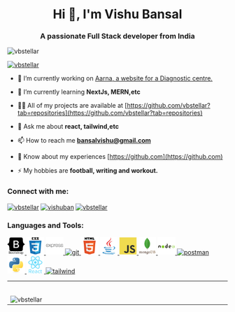 <h1 align="center">Hi 👋, I'm Vishu Bansal</h1>
<h3 align="center">A passionate Full Stack developer from India</h3>


<p align="left"> <img src="https://komarev.com/ghpvc/?username=vbstellar&label=Profile%20views&color=0e75b6&style=flat" alt="vbstellar" /> </p>

<p align="left"> <a href="https://twitter.com/vbstellar" target="blank"><img src="https://img.shields.io/twitter/follow/vbstellar?logo=twitter&style=for-the-badge" alt="vbstellar" /></a> </p>

- 🔭 I’m currently working on [Aarna, a website for a Diagnostic centre.](https://github.com/vbstellar/Aarna)

- 🌱 I’m currently learning **NextJs, MERN,etc**

- 👨‍💻 All of my projects are available at [https://github.com/vbstellar?tab=repositories](https://github.com/vbstellar?tab=repositories)

- 💬 Ask me about **react, tailwind,etc**

- 📫 How to reach me **bansalvishu@gmail.com**

- 📄 Know about my experiences [https://github.com](https://github.com)

- ⚡ My hobbies are **football, writing and workout.**

<h3 align="left">Connect with me:</h3>
<p align="left">
<a href="https://twitter.com/vbstellar" target="blank"><img align="center" src="https://raw.githubusercontent.com/rahuldkjain/github-profile-readme-generator/master/src/images/icons/Social/twitter.svg" alt="vbstellar" height="30" width="40" /></a>
<a href="https://linkedin.com/in/vishuban" target="blank"><img align="center" src="https://raw.githubusercontent.com/rahuldkjain/github-profile-readme-generator/master/src/images/icons/Social/linked-in-alt.svg" alt="vishuban" height="30" width="40" /></a>
<a href="https://instagram.com/vbstellar" target="blank"><img align="center" src="https://raw.githubusercontent.com/rahuldkjain/github-profile-readme-generator/master/src/images/icons/Social/instagram.svg" alt="vbstellar" height="30" width="40" /></a>
</p>

<h3 align="left">Languages and Tools:</h3>
<p align="left"> <a href="https://getbootstrap.com" target="_blank" rel="noreferrer"> <img src="https://raw.githubusercontent.com/devicons/devicon/master/icons/bootstrap/bootstrap-plain-wordmark.svg" alt="bootstrap" width="40" height="40"/> </a> <a href="https://www.w3schools.com/css/" target="_blank" rel="noreferrer"> <img src="https://raw.githubusercontent.com/devicons/devicon/master/icons/css3/css3-original-wordmark.svg" alt="css3" width="40" height="40"/> </a> <a href="https://expressjs.com" target="_blank" rel="noreferrer"> <img src="https://raw.githubusercontent.com/devicons/devicon/master/icons/express/express-original-wordmark.svg" alt="express" width="40" height="40"/> </a> <a href="https://git-scm.com/" target="_blank" rel="noreferrer"> <img src="https://www.vectorlogo.zone/logos/git-scm/git-scm-icon.svg" alt="git" width="40" height="40"/> </a> <a href="https://www.w3.org/html/" target="_blank" rel="noreferrer"> <img src="https://raw.githubusercontent.com/devicons/devicon/master/icons/html5/html5-original-wordmark.svg" alt="html5" width="40" height="40"/> </a> <a href="https://www.java.com" target="_blank" rel="noreferrer"> <img src="https://raw.githubusercontent.com/devicons/devicon/master/icons/java/java-original.svg" alt="java" width="40" height="40"/> </a> <a href="https://developer.mozilla.org/en-US/docs/Web/JavaScript" target="_blank" rel="noreferrer"> <img src="https://raw.githubusercontent.com/devicons/devicon/master/icons/javascript/javascript-original.svg" alt="javascript" width="40" height="40"/> </a> <a href="https://www.mongodb.com/" target="_blank" rel="noreferrer"> <img src="https://raw.githubusercontent.com/devicons/devicon/master/icons/mongodb/mongodb-original-wordmark.svg" alt="mongodb" width="40" height="40"/> </a> <a href="https://nodejs.org" target="_blank" rel="noreferrer"> <img src="https://raw.githubusercontent.com/devicons/devicon/master/icons/nodejs/nodejs-original-wordmark.svg" alt="nodejs" width="40" height="40"/> </a> <a href="https://postman.com" target="_blank" rel="noreferrer"> <img src="https://www.vectorlogo.zone/logos/getpostman/getpostman-icon.svg" alt="postman" width="40" height="40"/> </a> <a href="https://www.python.org" target="_blank" rel="noreferrer"> <img src="https://raw.githubusercontent.com/devicons/devicon/master/icons/python/python-original.svg" alt="python" width="40" height="40"/> </a> <a href="https://reactjs.org/" target="_blank" rel="noreferrer"> <img src="https://raw.githubusercontent.com/devicons/devicon/master/icons/react/react-original-wordmark.svg" alt="react" width="40" height="40"/> </a> <a href="https://tailwindcss.com/" target="_blank" rel="noreferrer"> <img src="https://www.vectorlogo.zone/logos/tailwindcss/tailwindcss-icon.svg" alt="tailwind" width="40" height="40"/> </a> </p>

<table>
<tr>
  <td><p>&nbsp;<img align="left" width="500" src="https://github-readme-stats.vercel.app/api?username=vbstellar&show_icons=true&locale=en" alt="vbstellar" /></p></td>
  <td><p><img align="right" width="500" src="https://github-readme-streak-stats.herokuapp.com/?user=vbstellar&" alt="vbstellar" /></p>
</td>
  </tr>
</table>
